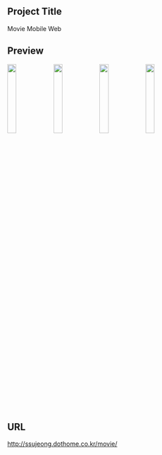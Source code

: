 ## Project Title
Movie Mobile Web

## Preview

<div>
<img src="https://user-images.githubusercontent.com/76686137/103651660-4d4ca980-4fa5-11eb-80c8-d0952edfabf6.png" width=20%>
<img src="https://user-images.githubusercontent.com/76686137/103651691-576ea800-4fa5-11eb-93d4-163a05b89fcc.png" width=20%>
<img src="https://user-images.githubusercontent.com/76686137/103651714-5e95b600-4fa5-11eb-9f60-6dfe71a9e7a9.png" width=20%>
<img src="https://user-images.githubusercontent.com/76686137/103651763-68b7b480-4fa5-11eb-9c2f-0659d6e702ae.png" width=20%>
<div>
  
## URL
http://ssujeong.dothome.co.kr/movie/
